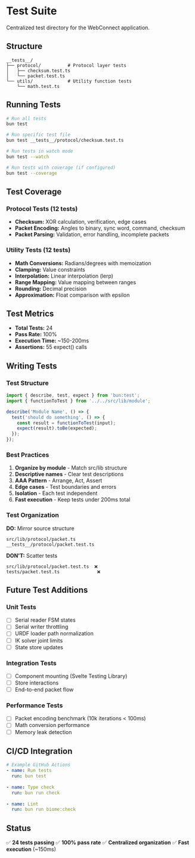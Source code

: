 # Test Suite

Centralized test directory for the WebConnect application.

## Structure

```
__tests__/
├── protocol/          # Protocol layer tests
│   ├── checksum.test.ts
│   └── packet.test.ts
└── utils/             # Utility function tests
    └── math.test.ts
```

## Running Tests

```bash
# Run all tests
bun test

# Run specific test file
bun test __tests__/protocol/checksum.test.ts

# Run tests in watch mode
bun test --watch

# Run tests with coverage (if configured)
bun test --coverage
```

## Test Coverage

### Protocol Tests (12 tests)
- **Checksum:** XOR calculation, verification, edge cases
- **Packet Encoding:** Angles to binary, sync word, command, checksum
- **Packet Parsing:** Validation, error handling, incomplete packets

### Utility Tests (12 tests)
- **Math Conversions:** Radians/degrees with memoization
- **Clamping:** Value constraints
- **Interpolation:** Linear interpolation (lerp)
- **Range Mapping:** Value mapping between ranges
- **Rounding:** Decimal precision
- **Approximation:** Float comparison with epsilon

## Test Metrics

- **Total Tests:** 24
- **Pass Rate:** 100%
- **Execution Time:** ~150-200ms
- **Assertions:** 55 expect() calls

## Writing Tests

### Test Structure

```typescript
import { describe, test, expect } from 'bun:test';
import { functionToTest } from '../../src/lib/module';

describe('Module Name', () => {
  test('should do something', () => {
    const result = functionToTest(input);
    expect(result).toBe(expected);
  });
});
```

### Best Practices

1. **Organize by module** - Match src/lib structure
2. **Descriptive names** - Clear test descriptions
3. **AAA Pattern** - Arrange, Act, Assert
4. **Edge cases** - Test boundaries and errors
5. **Isolation** - Each test independent
6. **Fast execution** - Keep tests under 200ms total

### Test Organization

**DO:** Mirror source structure
```
src/lib/protocol/packet.ts
__tests__/protocol/packet.test.ts
```

**DON'T:** Scatter tests
```
src/lib/protocol/packet.test.ts  ❌
tests/packet.test.ts              ❌
```

## Future Test Additions

### Unit Tests
- [ ] Serial reader FSM states
- [ ] Serial writer throttling
- [ ] URDF loader path normalization
- [ ] IK solver joint limits
- [ ] State store updates

### Integration Tests
- [ ] Component mounting (Svelte Testing Library)
- [ ] Store interactions
- [ ] End-to-end packet flow

### Performance Tests
- [ ] Packet encoding benchmark (10k iterations < 100ms)
- [ ] Math conversion performance
- [ ] Memory leak detection

## CI/CD Integration

```yaml
# Example GitHub Actions
- name: Run tests
  run: bun test
  
- name: Type check
  run: bun run check
  
- name: Lint
  run: bun run biome:check
```

## Status

✅ **24 tests passing**
✅ **100% pass rate**
✅ **Centralized organization**
✅ **Fast execution** (~150ms)

